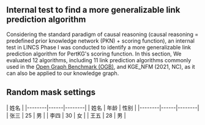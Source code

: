 ## Internal test to find a more generalizable link prediction algorithm
  Considering the standard paradigm of causal reasoning (causal reasoning = predefined prior knowledge network (PKN) + scoring function), an internal test in LINCS Phase I was conducted to identify a more generalizable link prediction algorithm for PertKG's scoring function. In this section, We evaluated 12 algorithms, including 11 link prediction algorithms commonly used in the [Open Graph Benchmark (OGB)](https://ogb.stanford.edu/docs/leader_linkprop/), and KGE_NFM (2021, NC), as it can also be applied to our knowledge graph.
  
## Random mask settings
| 姓名   |
|--------|------|--------|
| 姓名   | 年龄 | 性别   |
|--------|------|--------|
| 张三   | 25   | 男     |
| 李四   | 30   | 女     |
| 王五   | 28   | 男     |
